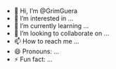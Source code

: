 - 👋 Hi, I’m @GrimGuera
- 👀 I’m interested in ...
- 🌱 I’m currently learning ...
- 💞️ I’m looking to collaborate on ...
- 📫 How to reach me ...
- 😄 Pronouns: ...
- ⚡ Fun fact: ...

<!---
GrimGuera/GrimGuera is a ✨ special ✨ repository because its `README.md` (this file) appears on your GitHub profile.
You can click the Preview link to take a look at your changes.
--->
